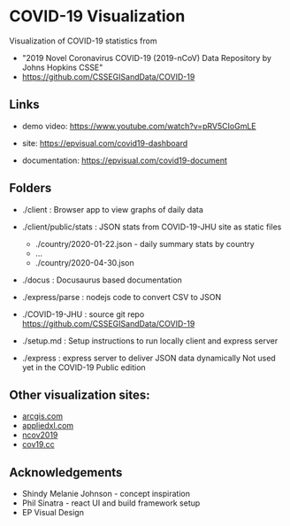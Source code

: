 # COVID-19 Visualization

Visualization of COVID-19 statistics from

- "2019 Novel Coronavirus COVID-19 (2019-nCoV) Data Repository by Johns Hopkins CSSE"
- https://github.com/CSSEGISandData/COVID-19

## Links

- demo video:
  https://www.youtube.com/watch?v=pRV5CIoGmLE

- site:
  https://epvisual.com/covid19-dashboard

- documentation:
  https://epvisual.com/covid19-document

## Folders

- ./client : Browser app to view graphs of daily data

- ./client/public/stats : JSON stats from COVID-19-JHU site as static files

  - ./country/2020-01-22.json - daily summary stats by country
  - ...
  - ./country/2020-04-30.json

- ./docus : Docusaurus based documentation

- ./express/parse : nodejs code to convert CSV to JSON

- ./COVID-19-JHU : source git repo https://github.com/CSSEGISandData/COVID-19

- ./setup.md : Setup instructions to run locally client and express server

- ./express : express server to deliver JSON data dynamically
  Not used yet in the COVID-19 Public edition

## Other visualization sites:

- [arcgis.com](https://www.arcgis.com/apps/opsdashboard/index.html#/bda7594740fd40299423467b48e9ecf6)
- [appliedxl.com](https://health.appliedxl.com/#bar/all)
- [ncov2019](https://ncov2019.live/data)
- [cov19.cc](https://cov19.cc)

## Acknowledgements

- Shindy Melanie Johnson - concept inspiration
- Phil Sinatra - react UI and build framework setup
- EP Visual Design
